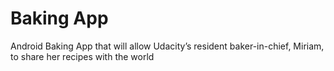 Baking App
=====

Android Baking App that will allow Udacity’s resident baker-in-chief, Miriam, to share her recipes with the world
